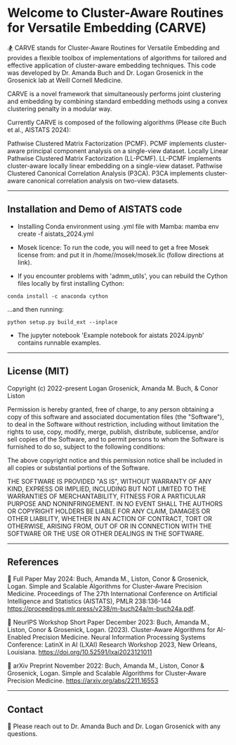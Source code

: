 # Welcome to Cluster-Aware Routines for Versatile Embedding (CARVE) 

🏂 CARVE stands for Cluster-Aware Routines for Versatile Embedding and provides a flexible toolbox of implementations of algorithms for tailored and effective application of cluster-aware embedding techniques. This code was developed by Dr. Amanda Buch and Dr. Logan Grosenick in the Grosenick lab at Weill Cornell Medicine.


CARVE is a novel framework that simultaneously performs joint clustering and embedding by combining standard embedding methods using a convex clustering penalty in a modular way.

Currently CARVE is composed of the following algorithms (Please cite Buch et al., AISTATS 2024):

Pathwise Clustered Matrix Factorization (PCMF). PCMF implements cluster-aware principal component analysis on a single-view dataset. 
Locally Linear Pathwise Clustered Matrix Factorization (LL-PCMF). LL-PCMF implements cluster-aware locally linear embedding on a single-view dataset. 
Pathwise Clustered Canonical Correlation Analysis (P3CA). P3CA implements cluster-aware canonical correlation analysis on two-view datasets. 

---

## Installation and Demo of AISTATS code

- Installing Conda environment using .yml file with Mamba:
mamba env create -f aistats_2024.yml

- Mosek licence: To run the code, you will need to get a free Mosek license from: and put it in /home/<user>/mosek/mosek.lic (follow directions at link). 

- If you encounter problems with 'admm_utils', you can rebuild the Cython files locally by first installing Cython:

```
conda install -c anaconda cython
```

...and then running:

```
python setup.py build_ext --inplace
```

- The jupyter notebook 'Example notebook for aistats 2024.ipynb' contains runnable examples. 

---

## License (MIT)
Copyright (c) 2022-present Logan Grosenick, Amanda M. Buch, & Conor Liston

Permission is hereby granted, free of charge, to any person obtaining
a copy of this software and associated documentation files (the
"Software"), to deal in the Software without restriction, including
without limitation the rights to use, copy, modify, merge, publish,
distribute, sublicense, and/or sell copies of the Software, and to
permit persons to whom the Software is furnished to do so, subject to
the following conditions:

The above copyright notice and this permission notice shall be
included in all copies or substantial portions of the Software.

THE SOFTWARE IS PROVIDED "AS IS", WITHOUT WARRANTY OF ANY KIND,
EXPRESS OR IMPLIED, INCLUDING BUT NOT LIMITED TO THE WARRANTIES OF
MERCHANTABILITY, FITNESS FOR A PARTICULAR PURPOSE AND
NONINFRINGEMENT. IN NO EVENT SHALL THE AUTHORS OR COPYRIGHT HOLDERS BE
LIABLE FOR ANY CLAIM, DAMAGES OR OTHER LIABILITY, WHETHER IN AN ACTION
OF CONTRACT, TORT OR OTHERWISE, ARISING FROM, OUT OF OR IN CONNECTION
WITH THE SOFTWARE OR THE USE OR OTHER DEALINGS IN THE SOFTWARE.

---
## References

📄 Full Paper May 2024: Buch, Amanda M., Liston, Conor & Grosenick, Logan. Simple and Scalable Algorithms for Cluster-Aware Precision Medicine. Proceedings of The 27th International Conference on Artificial Intelligence and Statistics (AISTATS), PMLR 238:136-144 https://proceedings.mlr.press/v238/m-buch24a/m-buch24a.pdf.

📄 NeurIPS Workshop Short Paper December 2023: Buch, Amanda M., Liston, Conor & Grosenick, Logan. (2023). Cluster-Aware Algorithms for AI-Enabled Precision Medicine. Neural Information Processing Systems Conference: LatinX in AI (LXAI) Research Workshop 2023, New Orleans, Louisiana. https://doi.org/10.52591/lxai2023121011

📄 arXiv Preprint November 2022: Buch, Amanda M., Liston, Conor & Grosenick, Logan. Simple and Scalable Algorithms for Cluster-Aware Precision Medicine. https://arxiv.org/abs/2211.16553

---

## Contact 

📧 Please reach out to Dr. Amanda Buch and Dr. Logan Grosenick with any questions.



